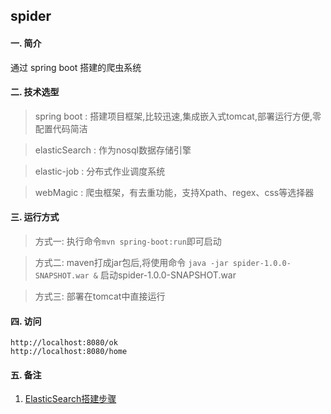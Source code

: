 ## spider

#### 一. 简介

  通过 spring boot 搭建的爬虫系统

#### 二. 技术选型

> spring boot : 搭建项目框架,比较迅速,集成嵌入式tomcat,部署运行方便,零配置代码简洁

> elasticSearch : 作为nosql数据存储引擎

> elastic-job : 分布式作业调度系统

> webMagic : 爬虫框架，有去重功能，支持Xpath、regex、css等选择器

#### 三. 运行方式

>  方式一: 执行命令`mvn spring-boot:run`即可启动

>  方式二: maven打成jar包后,将使用命令 `java -jar spider-1.0.0-SNAPSHOT.war &` 启动spider-1.0.0-SNAPSHOT.war

>  方式三: 部署在tomcat中直接运行


#### 四. 访问

    http://localhost:8080/ok
    http://localhost:8080/home

#### 五. 备注

1. [ElasticSearch搭建步骤](http://blog.csdn.net/zhengyong15984285623/article/details/52260396)

